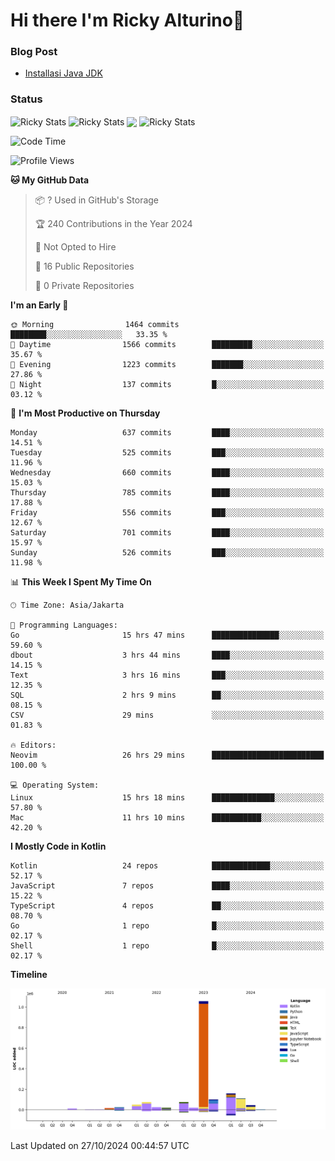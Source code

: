 # Hi there I'm Ricky Alturino👋

### Blog Post

<!-- BLOG-POST-LIST:START -->

- [Installasi Java JDK](https://onirutla.medium.com/installasi-java-jdk-ec701beeb5cb?source=rss-d9d81c918cc9------2)
<!-- BLOG-POST-LIST:END -->

### Status

<img align="center" alt="Ricky Stats" src="https://github-readme-stats.vercel.app/api?username=Alturino&theme=dark&show_icons=true&hide_border=false" />
<img align="center" alt="Ricky Stats" src="https://github-readme-stats.vercel.app/api/top-langs/?username=Alturino&theme=dark&show_icons=true&layout=compact"/>
<img align="center" width="640px" src="https://github-readme-stats.vercel.app/api/wakatime?username=Alturino&layout=compact&hide_border=true&theme=dark">
<img align="center" alt="Ricky Stats" src="https://leetcard.jacoblin.cool/onirutla?border=0&radius=20&ext=activity"/>

<!--START_SECTION:waka-->
![Code Time](http://img.shields.io/badge/Code%20Time-679%20hrs%2036%20mins-blue)

![Profile Views](http://img.shields.io/badge/Profile%20Views-0-blue)

**🐱 My GitHub Data** 

> 📦 ? Used in GitHub's Storage 
 > 
> 🏆 240 Contributions in the Year 2024
 > 
> 🚫 Not Opted to Hire
 > 
> 📜 16 Public Repositories 
 > 
> 🔑 0 Private Repositories 
 > 
**I'm an Early 🐤** 

```text
🌞 Morning                1464 commits        ████████░░░░░░░░░░░░░░░░░   33.35 % 
🌆 Daytime                1566 commits        █████████░░░░░░░░░░░░░░░░   35.67 % 
🌃 Evening                1223 commits        ███████░░░░░░░░░░░░░░░░░░   27.86 % 
🌙 Night                  137 commits         █░░░░░░░░░░░░░░░░░░░░░░░░   03.12 % 
```
📅 **I'm Most Productive on Thursday** 

```text
Monday                   637 commits         ████░░░░░░░░░░░░░░░░░░░░░   14.51 % 
Tuesday                  525 commits         ███░░░░░░░░░░░░░░░░░░░░░░   11.96 % 
Wednesday                660 commits         ████░░░░░░░░░░░░░░░░░░░░░   15.03 % 
Thursday                 785 commits         ████░░░░░░░░░░░░░░░░░░░░░   17.88 % 
Friday                   556 commits         ███░░░░░░░░░░░░░░░░░░░░░░   12.67 % 
Saturday                 701 commits         ████░░░░░░░░░░░░░░░░░░░░░   15.97 % 
Sunday                   526 commits         ███░░░░░░░░░░░░░░░░░░░░░░   11.98 % 
```


📊 **This Week I Spent My Time On** 

```text
🕑︎ Time Zone: Asia/Jakarta

💬 Programming Languages: 
Go                       15 hrs 47 mins      ███████████████░░░░░░░░░░   59.60 % 
dbout                    3 hrs 44 mins       ████░░░░░░░░░░░░░░░░░░░░░   14.15 % 
Text                     3 hrs 16 mins       ███░░░░░░░░░░░░░░░░░░░░░░   12.35 % 
SQL                      2 hrs 9 mins        ██░░░░░░░░░░░░░░░░░░░░░░░   08.15 % 
CSV                      29 mins             ░░░░░░░░░░░░░░░░░░░░░░░░░   01.83 % 

🔥 Editors: 
Neovim                   26 hrs 29 mins      █████████████████████████   100.00 % 

💻 Operating System: 
Linux                    15 hrs 18 mins      ██████████████░░░░░░░░░░░   57.80 % 
Mac                      11 hrs 10 mins      ███████████░░░░░░░░░░░░░░   42.20 % 
```

**I Mostly Code in Kotlin** 

```text
Kotlin                   24 repos            █████████████░░░░░░░░░░░░   52.17 % 
JavaScript               7 repos             ████░░░░░░░░░░░░░░░░░░░░░   15.22 % 
TypeScript               4 repos             ██░░░░░░░░░░░░░░░░░░░░░░░   08.70 % 
Go                       1 repo              █░░░░░░░░░░░░░░░░░░░░░░░░   02.17 % 
Shell                    1 repo              █░░░░░░░░░░░░░░░░░░░░░░░░   02.17 % 
```



**Timeline**

![Lines of Code chart](https://raw.githubusercontent.com/Alturino/Alturino/main/assets/bar_graph.png)


 Last Updated on 27/10/2024 00:44:57 UTC
<!--END_SECTION:waka-->

